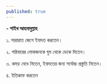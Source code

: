 ```yaml
---
published: true
---
```



**- শাইখ আহমাদুল্লাহ**

১. সারারাত জেগে ইবাদত করতেন।

২. পরিবারের লোকজনকে ঘুম থেকে ডেকে দিতেন। 

৩. কমড় বেধে নিতেন, ইবাদতের জন্য     সর্বোচ্চ প্রস্তুতি নিতেন। 

৪. ইতিকাফ করতেন
